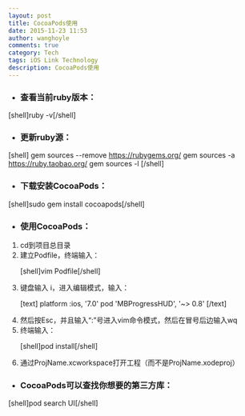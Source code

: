 ```yaml
---
layout: post
title: CocoaPods使用
date: 2015-11-23 11:53
author: wanghoyle
comments: true
category: Tech
tags: iOS Link Technology
description: CocoaPods使用
---
```

<ul>
	<li>
<h3><strong>查看当前ruby版本：</strong></h3>
</li>
</ul>

[shell]ruby -v[/shell]

<ul>
	<li>
<h3><strong>更新ruby源：</strong></h3>
</li>
</ul>

[shell]
gem sources --remove https://rubygems.org/
gem sources -a https://ruby.taobao.org/ 
gem sources -l
[/shell]

<ul>
	<li>
<h3><strong>下载安装CocoaPods：</strong></h3>
</li>
</ul>

[shell]sudo gem install cocoapods[/shell]

<ul>
	<li>
<h3><strong>使用CocoaPods：</strong></h3>
</li>
</ul>
<ol>
	<li>cd到项目总目录</li>
	<li>建立Podfile，终端输入：

[shell]vim Podfile[/shell]

</li>
	<li>键盘输入 i，进入编辑模式，输入：

[text]
platform :ios, '7.0'
pod 'MBProgressHUD', '~&gt; 0.8'
[/text]

</li>
	<li>然后按Esc，并且输入“:”号进入vim命令模式，然后在冒号后边输入wq</li>
	<li>终端输入：

[shell]pod install[/shell]

</li>
	<li>通过ProjName.xcworkspace打开工程（而不是ProjName.xodeproj）</li>
</ol>
<ul>
	<li>
<h3><strong>CocoaPods可以查找你想要的第三方库：</strong></h3>
</li>
</ul>

[shell]pod search UI[/shell]

